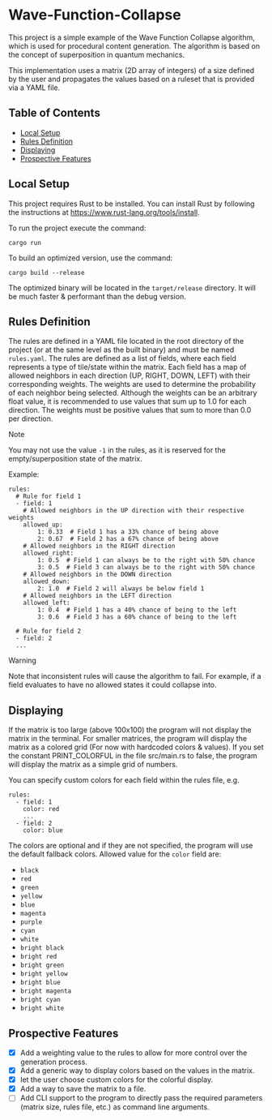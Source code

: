 # Wave-Function-Collapse

This project is a simple example of the Wave Function Collapse algorithm, which is used for procedural content
generation. The algorithm is based on the concept of superposition in quantum mechanics.

This implementation uses a matrix (2D array of integers) of a size defined by the user and propagates the
values based on a ruleset that is provided via a YAML file.

## Table of Contents

- [Local Setup](#local-setup)
- [Rules Definition](#rules-definition)
- [Displaying](#displaying)
- [Prospective Features](#prospective-features)

## Local Setup

This project requires Rust to be installed. You can install Rust by following the instructions
at https://www.rust-lang.org/tools/install.

To run the project execute the command:

```
cargo run
```

To build an optimized version, use the command:

```
cargo build --release
```

The optimized binary will be located in the `target/release` directory. It will be much faster & performant than the
debug version.

## Rules Definition

The rules are defined in a YAML file located in the root directory of the project (or at the same level as the built
binary) and must be named `rules.yaml`. The rules are defined as a list of fields, where each field represents a type of
tile/state within the matrix. Each field has a map of allowed neighbors in each direction (UP, RIGHT, DOWN, LEFT) with
their corresponding weights. The weights are used to determine the probability of each neighbor being selected.
Although the weights can be an arbitrary float value, it is recommended to use values that sum up to 1.0 for each
direction. The weights must be positive values that sum to more than 0.0 per direction.

> [!NOTE]  
> You may not use the value `-1` in the rules, as it is reserved for the empty/superposition state of the matrix.

Example:

```
rules:
  # Rule for field 1
  - field: 1
    # Allowed neighbors in the UP direction with their respective weights
    allowed_up:
        1: 0.33  # Field 1 has a 33% chance of being above
        2: 0.67  # Field 2 has a 67% chance of being above
    # Allowed neighbors in the RIGHT direction
    allowed_right:
        1: 0.5  # Field 1 can always be to the right with 50% chance
        3: 0.5  # Field 3 can always be to the right with 50% chance
    # Allowed neighbors in the DOWN direction
    allowed_down:
        2: 1.0  # Field 2 will always be below field 1
    # Allowed neighbors in the LEFT direction
    allowed_left:
        1: 0.4  # Field 1 has a 40% chance of being to the left
        3: 0.6  # Field 3 has a 60% chance of being to the left

  # Rule for field 2
  - field: 2
  ...
```

> [!WARNING]  
> Note that inconsistent rules will cause the algorithm to fail. For example, if a field evaluates to have no allowed
> states it could collapse into.

## Displaying

If the matrix is too large (above 100x100) the program will not display the matrix in the terminal.
For smaller matrices, the program will display the matrix as a colored grid (For now with hardcoded colors & values).
If you set the constant PRINT_COLORFUL in the file src/main.rs to false, the program will display the matrix as a simple
grid of numbers.

You can specify custom colors for each field within the rules file, e.g.

```
rules:
  - field: 1
    color: red
    ...
  - field: 2
    color: blue
```

The colors are optional and if they are not specified, the program will use the default fallback colors.
Allowed value for the `color` field are:

- `black`
- `red`
- `green`
- `yellow`
- `blue`
- `magenta`
- `purple`
- `cyan`
- `white`
- `bright black`
- `bright red`
- `bright green`
- `bright yellow`
- `bright blue`
- `bright magenta`
- `bright cyan`
- `bright white`

## Prospective Features

- [x] Add a weighting value to the rules to allow for more control over the generation process.
- [x] Add a generic way to display colors based on the values in the matrix.
- [x] let the user choose custom colors for the colorful display.
- [x] Add a way to save the matrix to a file.
- [ ] Add CLI support to the program to directly pass the required parameters (matrix size, rules file, etc.) as
  command line arguments.
